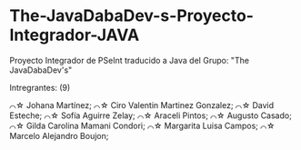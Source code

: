 # The-JavaDabaDev-s-Proyecto-Integrador-JAVA
Proyecto Integrador de PSeInt traducido a Java
del Grupo: "The JavaDabaDev's"

Intregrantes: (9)

⌒☆ Johana Martínez; ⌒☆ Ciro Valentin Martinez Gonzalez; ⌒☆ David Esteche; ⌒☆ Sofía Aguirre Zelay; ⌒☆ Araceli Pintos; ⌒☆ Augusto Casado; ⌒☆ Gilda Carolina Mamani Condori; ⌒☆ Margarita Luisa Campos; ⌒☆ Marcelo Alejandro Boujon;
